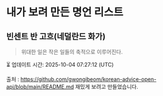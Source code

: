# 내가 보려 만든 명언 리스트

##  빈센트 반 고흐(네덜란드 화가)
> 위대한 일은 작은 일들의 축적으로 이루어진다.


⏳ 업데이트 시간: 2025-10-04 07:27:12 (UTC)

출처 : https://github.com/gwongibeom/korean-advice-open-api/blob/main/README.md
재밌게 보려고 만들었습니다.
